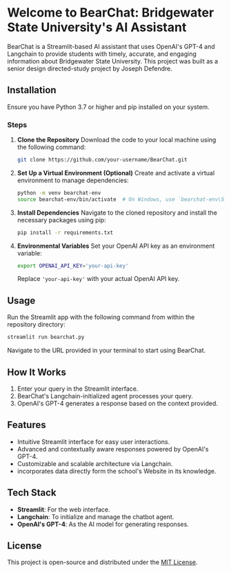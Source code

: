 # Welcome to BearChat: Bridgewater State University's AI Assistant

BearChat is a Streamlit-based AI assistant that uses OpenAI's GPT-4 and Langchain to provide students with timely, accurate, and engaging information about Bridgewater State University. This project was built as a senior design directed-study project by Joseph Defendre. 

## Installation

Ensure you have Python 3.7 or higher and pip installed on your system.

### Steps

1. **Clone the Repository**
   Download the code to your local machine using the following command:

   ```bash
   git clone https://github.com/your-username/BearChat.git
   ```

2. **Set Up a Virtual Environment (Optional)**
   Create and activate a virtual environment to manage dependencies:

   ```bash
   python -m venv bearchat-env
   source bearchat-env/bin/activate  # On Windows, use `bearchat-env\Scripts\activate`
   ```

3. **Install Dependencies**
   Navigate to the cloned repository and install the necessary packages using pip:

   ```bash
   pip install -r requirements.txt
   ```

4. **Environmental Variables**
   Set your OpenAI API key as an environment variable:

   ```bash
   export OPENAI_API_KEY='your-api-key'
   ```

   Replace `'your-api-key'` with your actual OpenAI API key.

## Usage

Run the Streamlit app with the following command from within the repository directory:

```bash
streamlit run bearchat.py
```

Navigate to the URL provided in your terminal to start using BearChat.

## How It Works

1. Enter your query in the Streamlit interface.
2. BearChat's Langchain-initialized agent processes your query.
3. OpenAI's GPT-4 generates a response based on the context provided.

## Features

- Intuitive Streamlit interface for easy user interactions.
- Advanced and contextually aware responses powered by OpenAI's GPT-4.
- Customizable and scalable architecture via Langchain.
- incorporates data directly form the school's Website in its knowledge. 

## Tech Stack

- **Streamlit**: For the web interface.
- **Langchain**: To initialize and manage the chatbot agent.
- **OpenAI's GPT-4**: As the AI model for generating responses.

## License

This project is open-source and distributed under the [MIT License](LICENSE).
